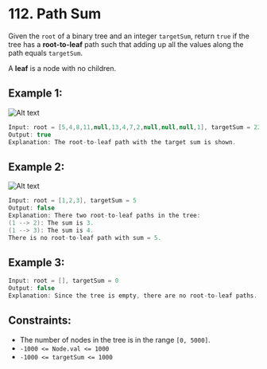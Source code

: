 # 112. Path Sum

Given the `root` of a binary tree and an integer `targetSum`, return `true` if the tree has a **root-to-leaf** path such that adding up all the values along the path equals `targetSum`.

A **leaf** is a node with no children.

## Example 1:

![Alt text](https://assets.leetcode.com/uploads/2021/01/18/pathsum1.jpg)

```java
Input: root = [5,4,8,11,null,13,4,7,2,null,null,null,1], targetSum = 22
Output: true
Explanation: The root-to-leaf path with the target sum is shown.
```

## Example 2:

![Alt text](https://assets.leetcode.com/uploads/2021/01/18/pathsum2.jpg)

```java
Input: root = [1,2,3], targetSum = 5
Output: false
Explanation: There two root-to-leaf paths in the tree:
(1 --> 2): The sum is 3.
(1 --> 3): The sum is 4.
There is no root-to-leaf path with sum = 5.
```

## Example 3:

```java
Input: root = [], targetSum = 0
Output: false
Explanation: Since the tree is empty, there are no root-to-leaf paths.
```

## Constraints:

- The number of nodes in the tree is in the range `[0, 5000]`.
- `-1000 <= Node.val <= 1000`
- `-1000 <= targetSum <= 1000`
